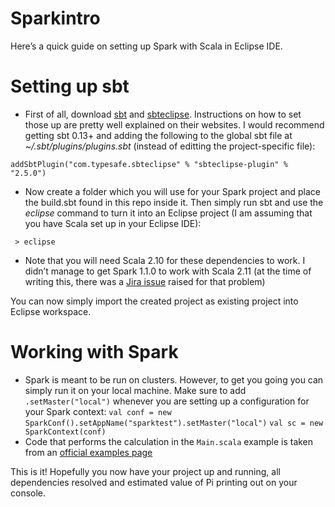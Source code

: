 Sparkintro
==========

Here’s a quick guide on setting up Spark with Scala in Eclipse IDE.

Setting up sbt
==============
- First of all, download [sbt](https://github.com/sbt/sbt) and [sbteclipse](https://github.com/typesafehub/sbteclipse). Instructions on how to set those up are pretty well explained on their websites. I would recommend getting sbt 0.13+ and adding the following to the global sbt file at *~/.sbt/plugins/plugins.sbt* (instead of editting the project-specific file): 

`addSbtPlugin("com.typesafe.sbteclipse" % "sbteclipse-plugin" % "2.5.0")`

- Now create a folder which you will use for your Spark project and place the build.sbt found in this repo inside it. Then simply run sbt and use the *eclipse* command to turn it into an Eclipse project (I am assuming that you have Scala set up in your Eclipse IDE):

` > eclipse`

- Note that you will need Scala 2.10 for these dependencies to work. I didn’t manage to get Spark 1.1.0 to work with Scala 2.11 (at the time of writing this, there was a [Jira issue](https://issues.apache.org/jira/browse/SPARK-1812) raised for that problem)

You can now simply import the created project as existing project into Eclipse workspace.

Working with Spark
==================
- Spark is meant to be run on clusters. However, to get you going you can simply run it on your local machine. Make sure to add `.setMaster("local")` whenever you are setting up a configuration for your Spark context:
`val conf = new SparkConf().setAppName("sparktest").setMaster("local")`
`val sc = new SparkContext(conf)`
- Code that performs the calculation in the `Main.scala` example is taken from an [official examples page](https://spark.apache.org/examples.html)

This is it! Hopefully you now have your project up and running, all dependencies resolved and estimated value of Pi printing out on your console.
